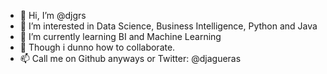 - 👋 Hi, I’m @djgrs
- 👀 I’m interested in Data Science, Business Intelligence, Python and Java
- 🌱 I’m currently learning BI and Machine Learning
- 💞️ Though i dunno how to collaborate.
- 📫 Call me on Github anyways or Twitter: @djagueras

<!---
Este aqui vai ser o meu repositório e é isso.
--->
